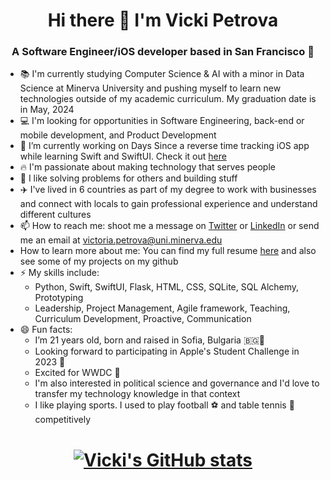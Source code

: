 <!--
**vickipetrova/vickipetrova** is a ✨ _special_ ✨ repository because its `README.md` (this file) appears on your GitHub profile.

- 🔭 I’m currently working on ...
- 🌱 I’m currently learning ...
- 👯 I’m looking to collaborate on ...
- 🤔 I’m looking for help with ...
- 💬 Ask me about ...
- 📫 How to reach me: ...
- 😄 Pronouns: ...
- ⚡ Fun fact: ...
-->

<h1 align="center">Hi there 👋 I'm Vicki Petrova</h1>
<h3 align="center">A Software Engineer/iOS developer based in San Francisco 🌁</h3>

- 📚 I'm currently studying Computer Science & AI with a minor in Data Science at Minerva University and pushing myself to learn new technologies outside of my academic curriculum. My graduation date is in May, 2024
- 💻 I'm looking for opportunities in Software Engineering, back-end or mobile development, and Product Development
- 🌱 I’m currently working on Days Since a reverse time tracking iOS app while learning Swift and SwiftUI. Check it out [here](https://apps.apple.com/us/app/days-since-track-memories/id1634218216)
- 🔥 I'm passionate about making technology that serves people 
- 🧠 I like solving problems for others and building stuff
- ✈️ I've lived in 6 countries as part of my degree to work with businesses and connect with locals to gain professional experience and understand different cultures
- 📫 How to reach me: shoot me a message on [Twitter](https://twitter.com/vicki_petrovaa) or [LinkedIn](https://www.linkedin.com/in/petrova-v/) or send me an email at victoria.petrova@uni.minerva.edu
- How to learn more about me: You can find my full resume [here](https://github.com/vickipetrova/vickipetrova/blob/main/Resume%20Victoria%20Petrova%202023.docx.pdf) and also see some of my projects on my github
- ⚡ My skills include:
  - Python, Swift, SwiftUI, Flask, HTML, CSS, SQLite, SQL Alchemy, Prototyping
  - Leadership, Project Management, Agile framework, Teaching, Curriculum Development, Proactive, Communication
- 😄 Fun facts:
  - I’m 21 years old, born and raised in Sofia, Bulgaria 🇧🇬🦁
  - Looking forward to participating in Apple's Student Challenge in 2023 
  - Excited for WWDC 
  - I'm also interested in political science and governance and I'd love to transfer my technology knowledge in that context 
  - I like playing sports. I used to play football ⚽️ and table tennis 🏓 competitively



<h1 align = "center">

<!-- Credits: https://github.com/anuraghazra/github-readme-stats -->
[![Vicki's GitHub stats](https://github-readme-stats.vercel.app/api?username=vickipetrova)](https://github.com/anuraghazra/github-readme-stats)
  
</h1>
